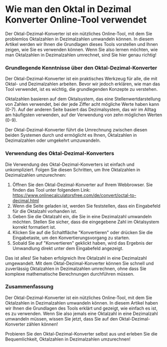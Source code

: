 Wie man den Oktal in Dezimal Konverter Online-Tool verwendet
============================================================

Der Oktal-Dezimal-Konverter ist ein nützliches Online-Tool, mit dem Sie problemlos Oktalzahlen in Dezimalzahlen umwandeln können. In diesem Artikel werden wir Ihnen die Grundlagen dieses Tools vorstellen und Ihnen zeigen, wie Sie es verwenden können. Wenn Sie also lernen möchten, wie man Oktalzahlen in Dezimalzahlen umrechnet, sind Sie hier genau richtig!

### Grundlegende Kenntnisse über den Oktal-Dezimal-Konverter

Der Oktal-Dezimal-Konverter ist ein praktisches Werkzeug für alle, die mit Oktal- und Dezimalzahlen arbeiten. Bevor wir jedoch erklären, wie man das Tool verwendet, ist es wichtig, die grundlegenden Konzepte zu verstehen.

Oktalzahlen basieren auf dem Oktalsystem, das eine Stellenwertdarstellung von Zahlen verwendet, bei der jede Ziffer acht mögliche Werte haben kann (0-7). Auf der anderen Seite basiert das Dezimalsystem, das wir im Alltag am häufigsten verwenden, auf der Verwendung von zehn möglichen Werten (0-9).

Der Oktal-Dezimal-Konverter führt die Umrechnung zwischen diesen beiden Systemen durch und ermöglicht es Ihnen, Oktalzahlen in Dezimalzahlen oder umgekehrt umzuwandeln.

### Verwendung des Oktal-Dezimal-Konverters

Die Verwendung des Oktal-Dezimal-Konverters ist einfach und unkompliziert. Folgen Sie diesen Schritten, um Ihre Oktalzahlen in Dezimalzahlen umzurechnen:

1. Öffnen Sie den Oktal-Dezimal-Konverter auf Ihrem Webbrowser. Sie finden das Tool unter folgendem Link: <https://www.onlinecalculatorsfree.com/de/convert/octal-to-decimal.html>
2. Wenn die Seite geladen ist, werden Sie feststellen, dass ein Eingabefeld für die Oktalzahl vorhanden ist.
3. Geben Sie die Oktalzahl ein, die Sie in eine Dezimalzahl umwandeln möchten. Stellen Sie sicher, dass die eingegebene Zahl im Oktalsystem korrekt formatiert ist.
4. Klicken Sie auf die Schaltfläche "Konvertieren" oder drücken Sie die Eingabetaste, um den Konvertierungsvorgang zu starten.
5. Sobald Sie auf "Konvertieren" geklickt haben, wird das Ergebnis der Umwandlung direkt unter dem Eingabefeld angezeigt.

Das ist alles! Sie haben erfolgreich Ihre Oktalzahl in eine Dezimalzahl umgewandelt. Mit dem Oktal-Dezimal-Konverter können Sie schnell und zuverlässig Oktalzahlen in Dezimalzahlen umrechnen, ohne dass Sie komplexe mathematische Berechnungen durchführen müssen.

### Zusammenfassung

Der Oktal-Dezimal-Konverter ist ein nützliches Online-Tool, mit dem Sie Oktalzahlen in Dezimalzahlen umwandeln können. In diesem Artikel haben wir Ihnen die Grundlagen des Tools erklärt und gezeigt, wie einfach es ist, es zu verwenden. Wenn Sie also jemals eine Oktalzahl in eine Dezimalzahl umwandeln müssen, wissen Sie jetzt, dass Sie auf den Oktal-Dezimal-Konverter zählen können!

Probieren Sie den Oktal-Dezimal-Konverter selbst aus und erleben Sie die Bequemlichkeit, Oktalzahlen in Dezimalzahlen umzurechnen!